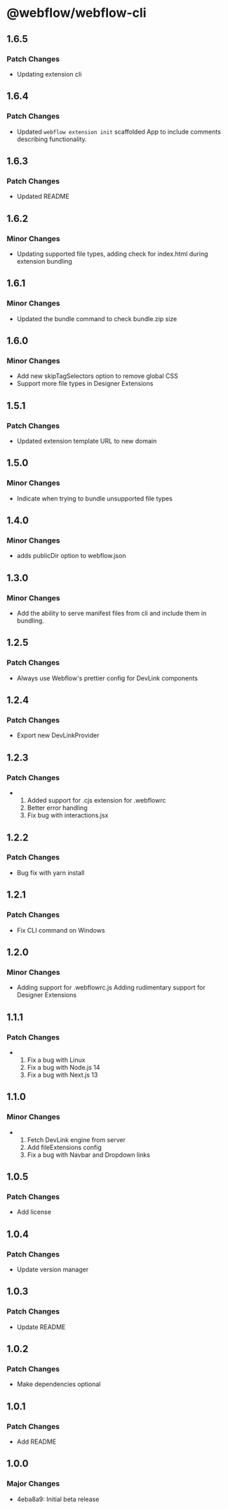# @webflow/webflow-cli

## 1.6.5

### Patch Changes

- Updating extension cli

## 1.6.4

### Patch Changes

- Updated `webflow extension init` scaffolded App to include comments describing functionality.

## 1.6.3

### Patch Changes

- Updated README

## 1.6.2

### Minor Changes

- Updating supported file types, adding check for index.html during extension bundling

## 1.6.1

### Minor Changes

- Updated the bundle command to check bundle.zip size

## 1.6.0

### Minor Changes

- Add new skipTagSelectors option to remove global CSS
- Support more file types in Designer Extensions

## 1.5.1

### Patch Changes

- Updated extension template URL to new domain

## 1.5.0

### Minor Changes

- Indicate when trying to bundle unsupported file types

## 1.4.0

### Minor Changes

- adds publicDir option to webflow.json

## 1.3.0

### Minor Changes

- Add the ability to serve manifest files from cli and include them in bundling.

## 1.2.5

### Patch Changes

- Always use Webflow's prettier config for DevLink components

## 1.2.4

### Patch Changes

- Export new DevLinkProvider

## 1.2.3

### Patch Changes

- 1. Added support for .cjs extension for .webflowrc
  2. Better error handling
  3. Fix bug with interactions.jsx

## 1.2.2

### Patch Changes

- Bug fix with yarn install

## 1.2.1

### Patch Changes

- Fix CLI command on Windows

## 1.2.0

### Minor Changes

- Adding support for .webflowrc.js
  Adding rudimentary support for Designer Extensions

## 1.1.1

### Patch Changes

- 1. Fix a bug with Linux
  2. Fix a bug with Node.js 14
  3. Fix a bug with Next.js 13

## 1.1.0

### Minor Changes

- 1. Fetch DevLink engine from server
  2. Add fileExtensions config
  3. Fix a bug with Navbar and Dropdown links

## 1.0.5

### Patch Changes

- Add license

## 1.0.4

### Patch Changes

- Update version manager

## 1.0.3

### Patch Changes

- Update README

## 1.0.2

### Patch Changes

- Make dependencies optional

## 1.0.1

### Patch Changes

- Add README

## 1.0.0

### Major Changes

- 4eba8a9: Initial beta release
